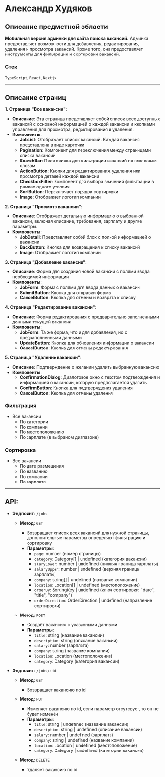 # Александр Худяков
## Описание предметной области
**Мобильная версия админки для сайта поиска вакансий.**
Админка предоставляет возможности для добавления, редактирования, удаления и просмотра вакансий. Кроме того, она предоставляет инструменты для фильтрации и сортировки вакансий.
### Стек
`TypeScript`, `React`, `Nextjs`

---
## Описание страниц
**1. Страница "Все вакансии"**:

   - **Описание**: Эта страница представляет собой список всех доступных вакансий с основной информацией о каждой вакансии и кнопками управления для просмотра, редактирования и удаления.
   - **Компоненты**:
     - **JobList**: Отображает список вакансий. Каждая вакансия представлена в виде карточки
     - **Pagination**: Компонент для переключения между страницами списка вакансий
     - **SearchBar**: Поле поиска для фильтрации вакансий по ключевым словам
     - **ActionButton**: Кнопки для редактирования, удаления или просмотра деталей каждой вакансии
     - **CheckboxFilter**: Компонент для выбора значений фильтрации в рамках одного условия
     - **SortButton**: Переключает порядок сортировки
     - **Image**: Отображает логотип компании

**2. Страница "Просмотр вакансии"**:

   - **Описание**: Отображает детальную информацию о выбранной вакансии, включая описание, требования, зарплату и другие параметры.
   - **Компоненты**:
     - **JobDetail**: Представляет собой блок с полной информацией о вакансии
     - **BackButton**: Кнопка для возвращения к списку вакансий
     - **Image**: Отображает логотип компании

**3. Страница "Добавление вакансии"**:

   - **Описание**: Форма для создания новой вакансии с полями ввода необходимой информации
   - **Компоненты**:
     - **JobForm**: Форма с полями для ввода данных о вакансии
     - **SubmitButton**: Кнопка для отправки формы
     - **CancelButton**: Кнопка для отмены и возврата к списку

**4. Страница "Редактирование вакансии"**:

   - **Описание**: Форма редактирования с предварительно заполненными данными текущей вакансии
   - **Компоненты**:
     - **JobForm**: Та же форма, что и для добавления, но с предзаполненными данными
     - **UpdateButton**: Кнопка для обновления информации о вакансии
     - **CancelButton**: Кнопка для отмены редактирования

**5. Страница "Удаление вакансии"**:

   - **Описание**: Подтверждение о желании удалить выбранную вакансию
   - **Компоненты**:
     - **ConfirmationDialog**: Диалоговое окно с текстом подтверждения и информацией о вакансии, которую предполагается удалить
     - **ConfirmButton**: Кнопка для подтверждения удаления
     - **CancelButton**: Кнопка для отмены удаления
### Фильтрация
  - Все вакансии
    - По категории
    - По компании
    - По местоположению
    - По зарплате (в выбраном диапазоне)   
### Сортировка
  - Все вакансии
    - По дате размещения
    - По названию
    - По компании
    - По зарплате   
---

## API:
- **Эндпоинт**: `/jobs`
   
   - **Метод**: `GET`
     - Возвращает список всех вакансий для нужной страницы, дополнительные параметры определяют фильтрацию и сортировку 
     - **Параметры**:
       - `page`: number (номер страницы)
       - `category`: Category[] | undefined (категория вакансии)
       - `slaryLower`: number | undefined (нижняя граница зарплаты)
       - `salaryUpper`: number | undefined (верхняя граница зарплаты)
       - `company`: string[] | undefined (название компании)
       - `location`: Location[] | undefined (местоположение)
       - `orderBy`: SortingKey | undefined (ключ сортировки: "date", "title", "company")
       - `orderDirection`: OrderDirection | undefined (направление сортировки)

   - **Метод**: `POST`
     - Создаёт вакансию с указанными данными
     - **Параметры**:
       - `title`: string (название вакансии)
       - `description`: string (описание вакансии)
       - `salary`: number (зарплата)
       - `company`: string (название компании)
       - `location`: Location (местоположение)
       - `category`: Category (категория вакансии)
       
- **Эндпоинт**: `/jobs/:id`
   
   - **Метод**: `GET`
     - Возвращает вакансию по id
       
   - **Метод**: `PUT`
     - Изменяет вакансию по id, если параметр отсутсвует, то он не будет изменён
     - **Параметры**:
       - `title`: string | undefined (название вакансии)
       - `description`: string | undefined (описание вакансии)
       - `salary`: number | undefined (зарплата)
       - `company`: string | undefined (название компании)
       - `location`: Location | undefined (местоположение)
       - `category`: Category | undefined (категория вакансии)
    

   - **Метод**: `DELETE`
     - Удаляет вакансию по id
  
